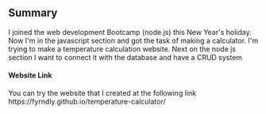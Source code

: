 <h2>Summary</h2>
I joined the web development Bootcamp (node.js) this New Year's holiday. Now I'm in the javascript section and got the task of making a calculator. I'm trying to make a temperature calculation website. Next on the node js section I want to connect it with the database and have a CRUD system
<h4>Website Link</h4>
You can try the website that I created at the following link
https://fyrndly.github.io/temperature-calculator/
